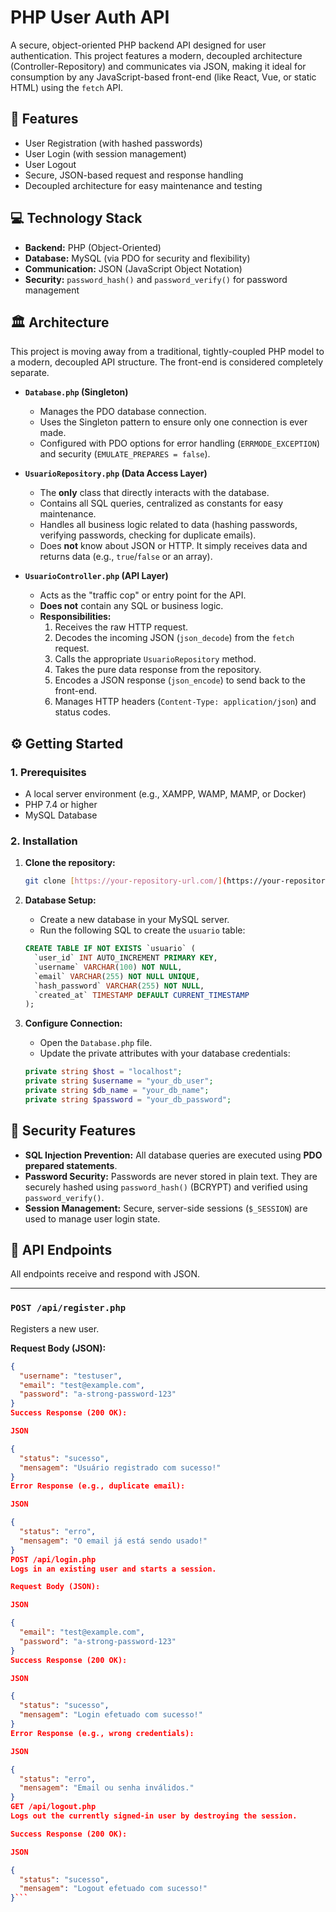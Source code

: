 # PHP User Auth API

A secure, object-oriented PHP backend API designed for user authentication. This project features a modern, decoupled architecture (Controller-Repository) and communicates via JSON, making it ideal for consumption by any JavaScript-based front-end (like React, Vue, or static HTML) using the `fetch` API.

## 🚀 Features

* User Registration (with hashed passwords)
* User Login (with session management)
* User Logout
* Secure, JSON-based request and response handling
* Decoupled architecture for easy maintenance and testing

## 💻 Technology Stack

* **Backend:** PHP (Object-Oriented)
* **Database:** MySQL (via PDO for security and flexibility)
* **Communication:** JSON (JavaScript Object Notation)
* **Security:** `password_hash()` and `password_verify()` for password management

## 🏛️ Architecture

This project is moving away from a traditional, tightly-coupled PHP model to a modern, decoupled API structure. The front-end is considered completely separate.

* **`Database.php` (Singleton)**
    * Manages the PDO database connection.
    * Uses the Singleton pattern to ensure only one connection is ever made.
    * Configured with PDO options for error handling (`ERRMODE_EXCEPTION`) and security (`EMULATE_PREPARES = false`).

* **`UsuarioRepository.php` (Data Access Layer)**
    * The **only** class that directly interacts with the database.
    * Contains all SQL queries, centralized as constants for easy maintenance.
    * Handles all business logic related to data (hashing passwords, verifying passwords, checking for duplicate emails).
    * Does **not** know about JSON or HTTP. It simply receives data and returns data (e.g., `true`/`false` or an array).

* **`UsuarioController.php` (API Layer)**
    * Acts as the "traffic cop" or entry point for the API.
    * **Does not** contain any SQL or business logic.
    * **Responsibilities:**
        1.  Receives the raw HTTP request.
        2.  Decodes the incoming JSON (`json_decode`) from the `fetch` request.
        3.  Calls the appropriate `UsuarioRepository` method.
        4.  Takes the pure data response from the repository.
        5.  Encodes a JSON response (`json_encode`) to send back to the front-end.
        6.  Manages HTTP headers (`Content-Type: application/json`) and status codes.

## ⚙️ Getting Started

### 1. Prerequisites

* A local server environment (e.g., XAMPP, WAMP, MAMP, or Docker)
* PHP 7.4 or higher
* MySQL Database

### 2. Installation

1.  **Clone the repository:**
    ```sh
    git clone [https://your-repository-url.com/](https://your-repository-url.com/) project-name
    ```

2.  **Database Setup:**
    * Create a new database in your MySQL server.
    * Run the following SQL to create the `usuario` table:
    ```sql
    CREATE TABLE IF NOT EXISTS `usuario` (
      `user_id` INT AUTO_INCREMENT PRIMARY KEY,
      `username` VARCHAR(100) NOT NULL,
      `email` VARCHAR(255) NOT NULL UNIQUE,
      `hash_password` VARCHAR(255) NOT NULL,
      `created_at` TIMESTAMP DEFAULT CURRENT_TIMESTAMP
    );
    ```

3.  **Configure Connection:**
    * Open the `Database.php` file.
    * Update the private attributes with your database credentials:
    ```php
    private string $host = "localhost";
    private string $username = "your_db_user";
    private string $db_name = "your_db_name";
    private string $password = "your_db_password";
    ```

## 🔐 Security Features

* **SQL Injection Prevention:** All database queries are executed using **PDO prepared statements**.
* **Password Security:** Passwords are never stored in plain text. They are securely hashed using `password_hash()` (BCRYPT) and verified using `password_verify()`.
* **Session Management:** Secure, server-side sessions (`$_SESSION`) are used to manage user login state.

## 📡 API Endpoints

All endpoints receive and respond with JSON.

---

### `POST /api/register.php`

Registers a new user.

**Request Body (JSON):**
```json
{
  "username": "testuser",
  "email": "test@example.com",
  "password": "a-strong-password-123"
}
Success Response (200 OK):

JSON

{
  "status": "sucesso",
  "mensagem": "Usuário registrado com sucesso!"
}
Error Response (e.g., duplicate email):

JSON

{
  "status": "erro",
  "mensagem": "O email já está sendo usado!"
}
POST /api/login.php
Logs in an existing user and starts a session.

Request Body (JSON):

JSON

{
  "email": "test@example.com",
  "password": "a-strong-password-123"
}
Success Response (200 OK):

JSON

{
  "status": "sucesso",
  "mensagem": "Login efetuado com sucesso!"
}
Error Response (e.g., wrong credentials):

JSON

{
  "status": "erro",
  "mensagem": "Email ou senha inválidos."
}
GET /api/logout.php
Logs out the currently signed-in user by destroying the session.

Success Response (200 OK):

JSON

{
  "status": "sucesso",
  "mensagem": "Logout efetuado com sucesso!"
}```
